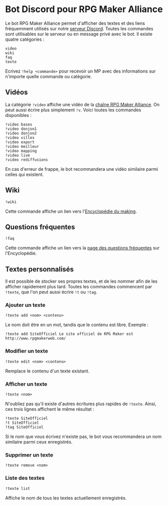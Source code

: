 # Bot Discord pour RPG Maker Alliance

Le bot RPG Maker Alliance permet d'afficher des textes et des liens fréquemment utilisés sur notre [serveur Discord](https://discord.gg/RrBppaj). Toutes les commandes sont utilisables sur le serveur ou en message privé avec le bot. Il existe quatre catégories :

```
video
wiki
faq
texte
```

Ecrivez `!help <commande>` pour recevoir un MP avec des informations sur n'importe quelle commande ou catégorie.

## Vidéos

La catégorie `!video` affiche une vidéo de la [chaîne RPG Maker Alliance](https://www.youtube.com/c/AurelienVideos). On peut aussi écrire plus simplement `!v`. Voici toutes les commandes disponibles :

```
!video bases
!video donjon1
!video donjon2
!video villes
!video export
!video meilleur
!video mapping
!video live
!video rediffusions
```

En cas d'erreur de frappe, le bot recommandera une vidéo similaire parmi celles qui existent.

## Wiki

```
!wiki
```

Cette commande affiche un lien vers l'[Encyclopédie du making](https://wiki.rpgmakeralliance.com/).

## Questions fréquentes

```
!faq
```

Cette commande affiche un lien vers la [page des questions fréquentes](https://wiki.rpgmakeralliance.com/faq) sur l'Encyclopédie.

## Textes personnalisés

Il est possible de stocker ses propres textes, et de les nommer afin de les afficher rapidement plus tard. Toutes les commandes commencent par `!texte`, que l'on peut aussi écrire `!t` ou `!tag`.

### Ajouter un texte

```
!texte add <nom> <contenu>
```

Le nom doit être en un mot, tandis que le contenu est libre. Exemple :

```
!texte add SiteOfficiel Le site officiel de RPG Maker est http://www.rpgmakerweb.com/
```

### Modifier un texte

```
!texte edit <nom> <contenu>
```

Remplace le contenu d'un texte existant.

### Afficher un texte

```
!texte <nom>
```

N'oubliez pas qu'il existe d'autres écritures plus rapides de `!texte`. Ainsi, ces trois lignes affichent le même résultat :

```
!texte SiteOfficiel
!t SiteOfficiel
!tag SiteOfficiel
```

Si le nom que vous écrivez n'existe pas, le bot vous recommandera un nom similaire parmi ceux enregistrés.

### Supprimer un texte

```
!texte remove <nom>
```

### Liste des textes

```
!texte list
```

Affiche le nom de tous les textes actuellement enregistrés.
